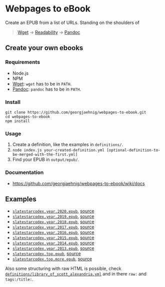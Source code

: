 # Webpages to eBook

Create an EPUB from a list of URLs. Standing on the shoulders of 

> [Wget](https://www.gnu.org/software/wget/) → [Readability](https://github.com/mozilla/readability) → [Pandoc](https://pandoc.org/)

## Create your own ebooks

### Requirements

- Node.js
- NPM
- [Wget](https://www.gnu.org/software/wget/): `wget` has to be in `PATH`.
- [Pandoc](https://pandoc.org/): `pandoc` has to be in `PATH`.

### Install

    git clone https://github.com/georgjaehnig/webpages-to-ebook.git
    cd webpages-to-ebook
    npm install

### Usage

1. Create a definition, like the examples in `definitions/`.
2. `node index.js your-created-definition.yml [optional-definition-to-be-merged-with-the-first.yml]`
3. Find your EPUB in `output/epub/`.

### Documentation

- https://github.com/georgjaehnig/webpages-to-ebook/wiki/docs

## Examples
- [`slatestarcodex.year.2020.epub`](https://drive.google.com/file/d/1C3sXHvjskBlcCmZ40lLG7Ndy6RA-VtXp), [source](definitions/slatestarcodex.year.2020.yml)
- [`slatestarcodex.year.2019.epub`](https://drive.google.com/file/d/1PQnD01EbMHPZ6TCwQWPhDd0nxcj3hwf7), [source](definitions/slatestarcodex.year.2019.yml)
- [`slatestarcodex.year.2018.epub`](https://drive.google.com/open?id=12AaNlYfNHz8Ym2vo2P5zlHmIvAZFT0_B), [source](definitions/slatestarcodex.year.2018.yml)
- [`slatestarcodex.year.2017.epub`](https://drive.google.com/file/d/0B73-tppgbUreVy05TXlOcm5DczQ/view?usp=sharing&resourcekey=0-uaqxFMA1jZNviBEMbowu0g), [source](definitions/slatestarcodex.year.2017.yml)
- [`slatestarcodex.year.2016.epub`](https://drive.google.com/file/d/0B73-tppgbUreNE94UEdFTnNDTHM/view?usp=sharing&resourcekey=0-Cvtli3roDhvy2Wo3M_FqnQ), [source](definitions/slatestarcodex.year.2016.yml)
- [`slatestarcodex.year.2015.epub`](https://drive.google.com/file/d/0B73-tppgbUreZlU1N1h3TUFHM1k/view?usp=sharing&resourcekey=0-hNUBc9EmPtkDmKfaH4J2sQ), [source](definitions/slatestarcodex.year.2015.yml)
- [`slatestarcodex.year.2014.epub`](https://drive.google.com/file/d/0B73-tppgbUreZExTZ1hOdHdWMjg/view?usp=sharing&resourcekey=0-XhyLMCAg48AGHlQUMdC_xA), [source](definitions/slatestarcodex.year.2014.yml)
- [`slatestarcodex.year.2013.epub`](https://drive.google.com/file/d/0B73-tppgbUredzNjY0xPbmNOVms/view?usp=sharing&resourcekey=0-pcXc28FmmHlz8qbGQHTuGw), [source](definitions/slatestarcodex.year.2013.yml)
- [`slatestarcodex.top.epub`](https://drive.google.com/file/d/0B73-tppgbUreZkxqU0ZQcjhzQ1E/view?usp=sharing&resourcekey=0-JuG5jMNMb6MGfT4UKUK2Cg), [source](definitions/slatestarcodex.top.yml)
- [`slatestarcodex.top.more.epub`](https://drive.google.com/open?id=12JMJOpV_SazxNPhrCptk0hydJPrrJH4M), [source](definitions/slatestarcodex.top.more.yml)

Also some structuring with raw HTML is possible, check 
[`definitions/library_of_scott_alexandria.yml`](definitions/library_of_scott_alexandria.yml) and in there `raw:` and `tags:/title:`.
